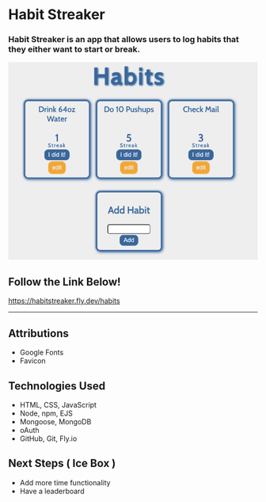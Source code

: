 # Habit Streaker

### Habit Streaker is an app that allows users to log habits that they either want to start or break.

![Habit Tracker Screenshot](public/Readme_img.png)

## Follow the Link Below! 

https://habitstreaker.fly.dev/habits

***

## Attributions

- Google Fonts
- Favicon

## Technologies Used

- HTML, CSS, JavaScript
- Node, npm, EJS
- Mongoose, MongoDB
- oAuth
- GitHub, Git, Fly.io

## Next Steps ( Ice Box )

- Add more time functionality
- Have a leaderboard
